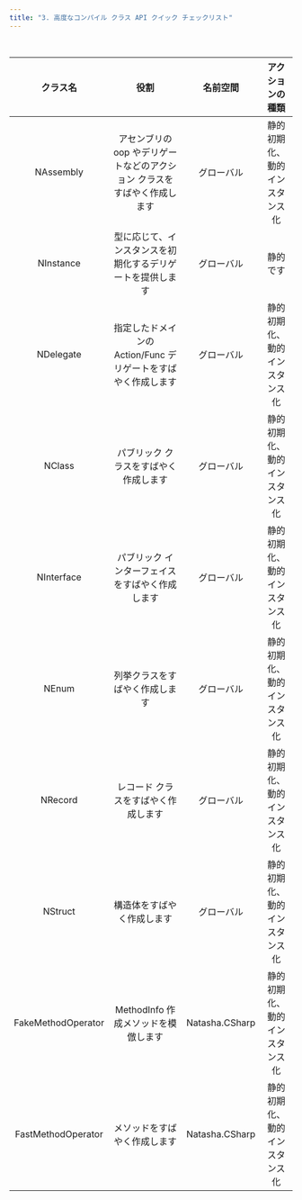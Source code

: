 ```yaml
---
title: "3. 高度なコンパイル クラス API クイック チェックリスト"
---
```


<br/>

|        クラス名        |                   役割                    |      名前空間      |    アクションの種類     |
|:------------------:|:---------------------------------------:|:--------------:|:---------------:|
|     NAssembly      | アセンブリの oop やデリゲートなどのアクション クラスをすばやく作成します |     グローバル      | 静的初期化、動的インスタンス化 |
|     NInstance      |      型に応じて、インスタンスを初期化するデリゲートを提供します      |     グローバル      |      静的です       |
|     NDelegate      |  指定したドメインの Action/Func デリゲートをすばやく作成します  |     グローバル      | 静的初期化、動的インスタンス化 |
|       NClass       |           パブリック クラスをすばやく作成します           |     グローバル      | 静的初期化、動的インスタンス化 |
|     NInterface     |        パブリック インターフェイスをすばやく作成します         |     グローバル      | 静的初期化、動的インスタンス化 |
|       NEnum        |             列挙クラスをすばやく作成します             |     グローバル      | 静的初期化、動的インスタンス化 |
|      NRecord       |           レコード クラスをすばやく作成します            |     グローバル      | 静的初期化、動的インスタンス化 |
|      NStruct       |              構造体をすばやく作成します              |     グローバル      | 静的初期化、動的インスタンス化 |
| FakeMethodOperator |         MethodInfo 作成メソッドを模倣します         | Natasha.CSharp | 静的初期化、動的インスタンス化 |
| FastMethodOperator |             メソッドをすばやく作成します              | Natasha.CSharp | 静的初期化、動的インスタンス化 |

